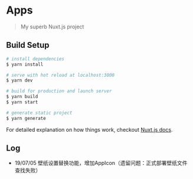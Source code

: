 # Apps

> My superb Nuxt.js project

## Build Setup

``` bash
# install dependencies
$ yarn install

# serve with hot reload at localhost:3000
$ yarn dev

# build for production and launch server
$ yarn build
$ yarn start

# generate static project
$ yarn generate
```

For detailed explanation on how things work, checkout [Nuxt.js docs](https://nuxtjs.org).

## Log
* 19/07/05
壁纸设置替换功能，增加AppIcon（遗留问题：正式部署壁纸文件查找失败）
